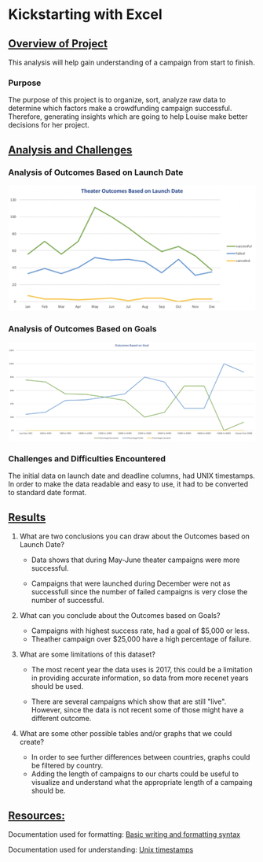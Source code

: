 # Kickstarting with Excel

## <u>Overview of Project</u>

This analysis will help gain understanding of a campaign from start to finish.

### Purpose
The purpose of this project is to organize, sort, analyze raw data to determine which factors make a crowdfunding campaign successful.  Therefore, generating insights which are going to help Louise make better decisions for her project.

## <u>Analysis and Challenges</u>

### Analysis of Outcomes Based on Launch Date


![Theater_Outcomes_by_Launch_Date](Resources/Theater_Outcomes_by_Launch_Date.png)

### Analysis of Outcomes Based on Goals

![Resources/Outcomes_vs_Goals](Resources/Outcomes_vs_Goals.png)

### Challenges and Difficulties Encountered
The initial data on launch date and deadline columns, had UNIX timestamps. In order to make the data readable and easy to use, it had to be converted to standard date format.

## <u>Results</u>

1. What are two conclusions you can draw about the Outcomes based on Launch Date?

    -  Data shows that during May-June theater campaigns were more successful.

    -  Campaigns that were launched during December were not as successfull since the number of failed campaigns is very close the number of successful.

2. What can you conclude about the Outcomes based on Goals?
    - Campaigns with highest success rate, had a goal of $5,000 or less. 
    - Theather campaign over $25,000 have a high percentage of failure. 

3. What are some limitations of this dataset?
    - The most recent year the data uses is 2017, this could be a limitation in providing accurate information, so data from more recenet years should be used. 
    
    - There are several campaigns which show that are still "live". However, since the data is not recent some of those might have a different outcome. 

4. What are some other possible tables and/or graphs that we could create?
    - In order to see further differences between countries, graphs could be filtered by country.
    - Adding the length of campaigns to our charts could be useful to visualize and understand what the appropriate length of a campaing should be.

## <u>Resources:</u>

Documentation used for formatting: [Basic writing and formatting syntax](https://docs.github.com/en/github/writing-on-github/getting-started-with-writing-and-formatting-on-github/basic-writing-and-formatting-syntax)

Documentation used for understanding: [Unix timestamps](https://websiteseochecker.com/blog/what-is-timestamp/)